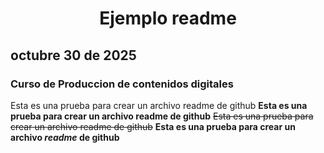 # <center> Ejemplo readme </center>
## octubre 30 de 2025
### Curso de Produccion de contenidos digitales

Esta es una prueba  para crear un archivo readme de github
**Esta es una prueba  para crear un archivo readme de github**
~~Esta es una prueba  para crear un archivo readme de github~~
**Esta es una prueba  para crear un archivo _readme_ de github**